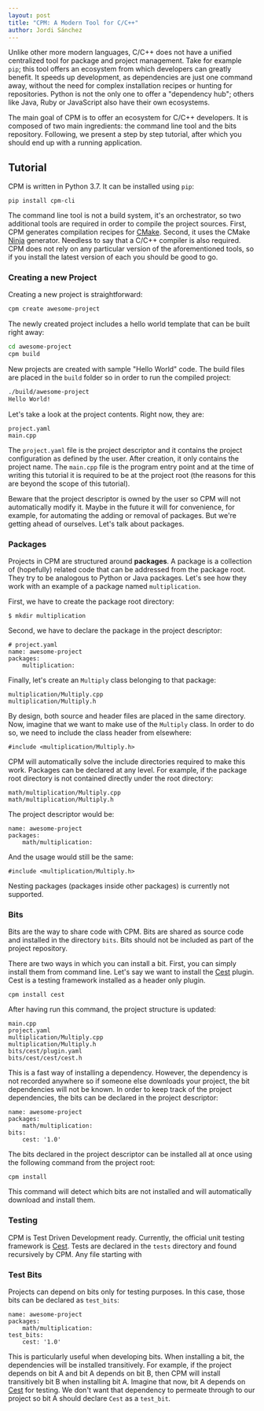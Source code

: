 ```yaml
---
layout: post
title: "CPM: A Modern Tool for C/C++"
author: Jordi Sánchez
---
```

Unlike other more modern languages, C/C++ does not have a unified centralized tool for package and project management. Take for example `pip`; this tool offers an ecosystem from which developers can greatly benefit. It speeds up development, as dependencies are just one command away, without the need for complex installation recipes or hunting for repositories. Python is not the only one to offer a "dependency hub"; others like Java, Ruby or JavaScript also have their own ecosystems.

The main goal of CPM is to offer an ecosystem for C/C++ developers. It is composed of two main ingredients: the command line tool and the bits repository. Following, we present a step by step tutorial, after which you should end up with a running application.

## Tutorial

CPM is written in Python 3.7. It can be installed using `pip`:

```
pip install cpm-cli
```

The command line tool is not a build system, it's an orchestrator, so two additional tools are required in order to compile the project sources. First, CPM generates compilation recipes for <a href="https://cmake.org" target="_blank" rel="noopener">CMake</a>. Second, it uses the CMake <a href="https://ninja-build.org" target="_blank" rel="noopener">Ninja</a> generator. Needless to say that a C/C++ compiler is also required. CPM does not rely on any particular version of the aforementioned tools, so if you install the latest version of each you should be good to go.

### Creating a new Project

Creating a new project is straightforward:

```bash
cpm create awesome-project
```

The newly created project includes a hello world template that can be built right away:

```bash
cd awesome-project
cpm build
```

New projects are created with sample "Hello World" code. The build files are placed in the `build` folder so in order to run the compiled project:

```bash
./build/awesome-project
Hello World!
```

Let's take a look at the project contents. Right now, they are:

```
project.yaml
main.cpp
```

The `project.yaml` file is the project descriptor and it contains the project configuration as defined by the user. After creation, it only contains the project name. The `main.cpp` file is the program entry point and at the time of writing this tutorial it is required to be at the project root (the reasons for this are beyond the scope of this tutorial).

Beware that the project descriptor is owned by the user so CPM will not automatically modify it. Maybe in the future it will for convenience, for example, for automating the adding or removal of packages. But we're getting ahead of ourselves. Let's talk about packages.

### Packages

Projects in CPM are structured around <strong>packages</strong>. A package is a collection of (hopefully) related code that can be addressed from the package root. They try to be analogous to Python or Java packages. Let's see how they work with an example of a package named `multiplication`.

First, we have to create the package root directory:

```
$ mkdir multiplication
```

Second, we have to declare the package in the project descriptor:

```
# project.yaml
name: awesome-project
packages:
    multiplication:
```

Finally, let's create an `Multiply` class belonging to that package:

```
multiplication/Multiply.cpp
multiplication/Multiply.h
```

By design, both source and header files are placed in the same directory. Now, imagine that we want to make use of the `Multiply` class. In order to do so, we need to include the class header from elsewhere:

```
#include <multiplication/Multiply.h>
```

CPM will automatically solve the include directories required to make this work. Packages can be declared at any level. For example, if the package root directory is not contained directly under the root directory:

```
math/multiplication/Multiply.cpp
math/multiplication/Multiply.h
```

The project descriptor would be:

```
name: awesome-project
packages:
    math/multiplication:
```

And the usage would still be the same:

```
#include <multiplication/Multiply.h>
```

Nesting packages (packages inside other packages) is currently not supported.

### Bits

Bits are the way to share code with CPM. Bits are shared as source code and installed in the directory `bits`. Bits should not be included as part of the project repository. 

There are two ways in which you can install a bit. First, you can simply install them from command line. Let's say we want to install the <a href="https://cestframework.com/" rel="noopener" target="_blank">Cest</a> plugin. Cest is a testing framework installed as a header only plugin.

```
cpm install cest
```

After having run this command, the project structure is updated:

```
main.cpp
project.yaml
multiplication/Multiply.cpp
multiplication/Multiply.h
bits/cest/plugin.yaml
bits/cest/cest/cest.h
```

This is a fast way of installing a dependency. However, the dependency is not recorded anywhere so if someone else downloads your project, the bit dependencies will not be known. In order to keep track of the project dependencies, the bits can be declared in the project descriptor:

```
name: awesome-project
packages:
    math/multiplication:
bits:
    cest: '1.0'
```

The bits declared in the project descriptor can be installed all at once using the following command from the project root:

```
cpm install
```

This command will detect which bits are not installed and will automatically download and install them. 

### Testing

CPM is Test Driven Development ready. Currently, the official unit testing framework is <a href="https://cestframework.com/" rel="noopener" target="_blank">Cest</a>. Tests are declared in the `tests` directory and found recursively by CPM. Any file starting with 

### Test Bits

Projects can depend on bits only for testing purposes. In this case, those bits can be declared as `test_bits`:

```
name: awesome-project
packages:
    math/multiplication:
test_bits:
    cest: '1.0'
```

This is particularly useful when developing bits. When installing a bit, the dependencies will be installed transitively. For example, if the project depends on bit A and bit A depends on bit B, then CPM will install transitively bit B when installing bit A. Imagine that now, bit A depends on <a href="https://cestframework.com/" rel="noopener" target="_blank">Cest</a> for testing. We don't want that dependency to permeate through to our project so bit A should declare `Cest` as a `test_bit`.
